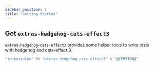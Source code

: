 ```yaml
---
sidebar_position: 1
title: 'Getting Started'
---
```


## Get `extras-hedgehog-cats-effect3`

`extras-hedgehog-cats-effect3` provides some helper tools to write tests with hedgehog and cats-effect 3.

```scala
"io.kevinlee" %% "extras-hedgehog-cats-effect3" % "@VERSION@"
```
